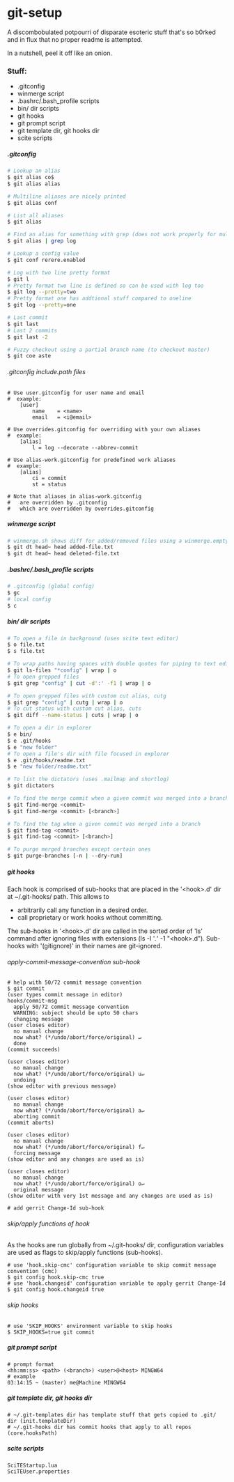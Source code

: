 # git-setup

A discombobulated potpourri of disparate esoteric stuff that's so b0rked and in flux that no proper readme is attempted.

In a nutshell, peel it off like an onion.

### Stuff:

* .gitconfig
* winmerge script
* .bashrc/.bash_profile scripts
* bin/ dir scripts
* git hooks
* git prompt script
* git template dir, git hooks dir
* scite scripts

##### .gitconfig

```bash
# Lookup an alias
$ git alias co$
$ git alias alias

# Multiline aliases are nicely printed
$ git alias conf

# List all aliases
$ git alias

# Find an alias for something with grep (does not work properly for multiline aliases)
$ git alias | grep log
```

```bash
# Lookup a config value
$ git conf rerere.enabled
```

```bash
# Log with two line pretty format
$ git l
# Pretty format two line is defined so can be used with log too
$ git log --pretty=two
# Pretty format one has addtional stuff compared to oneline
$ git log --pretty=one

# Last commit
$ git last
# Last 2 commits
$ git last -2
```

```bash
# Fuzzy checkout using a partial branch name (to checkout master)
$ git coe aste
```

###### .gitconfig include.path files

```
# Use user.gitconfig for user name and email
#  example:
    [user]
        name    = <name>
        email   = <i@email>
```

```
# Use overrides.gitconfig for overriding with your own aliases
#  example:
    [alias]
        l = log --decorate --abbrev-commit
```

```
# Use alias-work.gitconfig for predefined work aliases
#  example:
    [alias]
        ci = commit
        st = status
```

```
# Note that aliases in alias-work.gitconfig 
#   are overridden by .gitconfig
#   which are overridden by overrides.gitconfig
```

##### winmerge script

```bash
# winmerge.sh shows diff for added/removed files using a winmerge.empty dummy file
$ git dt head~ head added-file.txt
$ git dt head~ head deleted-file.txt
```

##### .bashrc/.bash_profile scripts

```bash
# .gitconfig (global config)
$ gc
# local config
$ c
```

##### bin/ dir scripts

```bash
# To open a file in background (uses scite text editor)
$ o file.txt
$ s file.txt
```

```bash
# To wrap paths having spaces with double quotes for piping to text editor
$ git ls-files "*config" | wrap | o
# To open grepped files
$ git grep "config" | cut -d':' -f1 | wrap | o
```

```bash
# To open grepped files with custom cut alias, cutg
$ git grep "config" | cutg | wrap | o
# To cut status with custom cut alias, cuts
$ git diff --name-status | cuts | wrap | o
```

```bash
# To open a dir in explorer
$ e bin/
$ e .git/hooks
$ e "new folder"
# To open a file's dir with file focused in explorer
$ e .git/hooks/readme.txt
$ e "new folder/readme.txt"
```

```bash
# To list the dictators (uses .mailmap and shortlog)
$ git dictators
```

```bash
# To find the merge commit when a given commit was merged into a branch
$ git find-merge <commit>
$ git find-merge <commit> [<branch>]
```

```bash
# To find the tag when a given commit was merged into a branch
$ git find-tag <commit>
$ git find-tag <commit> [<branch>]
```

```bash
# To purge merged branches except certain ones
$ git purge-branches [-n | --dry-run]
```

##### git hooks

Each hook is comprised of sub-hooks that are placed in the '\<hook>.d' dir at ~/.git-hooks/ path. This allows to
- arbitrarily call any function in a desired order.
- call proprietary or work hooks without committing.

The sub-hooks in '\<hook>.d' dir are called in the sorted order of 'ls' command after ignoring files with extensions (ls -I '*.*' -1 "\<hook>.d"). Sub-hooks with '(gitignore)' in their names are git-ignored.

###### apply-commit-message-convention sub-hook

```
# help with 50/72 commit message convention
$ git commit
(user types commit message in editor)
hooks/commit-msg
  apply 50/72 commit message convention
  WARNING: subject should be upto 50 chars
  changing message
(user closes editor)
  no manual change
  now what? (*/undo/abort/force/original) ↵
  done
(commit succeeds)

(user closes editor)
  no manual change
  now what? (*/undo/abort/force/original) u↵
  undoing
(show editor with previous message)

(user closes editor)
  no manual change
  now what? (*/undo/abort/force/original) a↵
  aborting commit
(commit aborts)

(user closes editor)
  no manual change
  now what? (*/undo/abort/force/original) f↵
  forcing message
(show editor and any changes are used as is)

(user closes editor)
  no manual change
  now what? (*/undo/abort/force/original) o↵
  original message
(show editor with very 1st message and any changes are used as is)
```

```
# add gerrit Change-Id sub-hook
```

###### skip/apply functions of hook

As the hooks are run globally from ~/.git-hooks/ dir, configuration variables are used as flags to skip/apply functions (sub-hooks).

```
# use 'hook.skip-cmc' configuration variable to skip commit message convention (cmc)
$ git config hook.skip-cmc true
# use 'hook.changeid' configuration variable to apply gerrit Change-Id
$ git config hook.changeid true
```

###### skip hooks

```
# use 'SKIP_HOOKS' environment variable to skip hooks
$ SKIP_HOOKS=true git commit
```

##### git prompt script

```
# prompt format
<hh:mm:ss> <path> (<branch>) <user>@<host> MINGW64
# example
03:14:15 ~ (master) me@Machine MINGW64
```

##### git template dir, git hooks dir

```
# ~/.git-templates dir has template stuff that gets copied to .git/ dir (init.templateDir)
# ~/.git-hooks dir has commit hooks that apply to all repos (core.hooksPath)
```

##### scite scripts

```
SciTEStartup.lua
SciTEUser.properties
```

